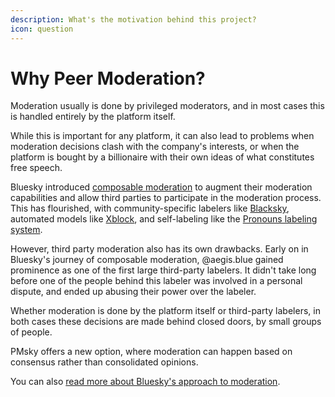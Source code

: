 ```yaml
---
description: What's the motivation behind this project?
icon: question
---
```


# Why Peer Moderation?

Moderation usually is done by privileged moderators, and in most cases this is handled entirely by the platform itself. &#x20;

While this is important for any platform, it can also lead to problems when moderation decisions clash with the company's interests, or when the platform is bought by a billionaire with their own ideas of what constitutes free speech.

Bluesky introduced [composable moderation](https://bsky.social/about/blog/4-13-2023-moderation) to augment their moderation capabilities and allow third parties to participate in the moderation process.  This has flourished, with community-specific labelers like [Blacksky](https://bsky.app/profile/blacksky.app), automated models like [Xblock](https://bsky.app/profile/xblock.aendra.dev), and self-labeling like the [Pronouns labeling system](https://bsky.app/profile/pronouns.adorable.mom).

However, third party moderation also has its own drawbacks.  Early on in Bluesky's journey of composable moderation, @aegis.blue gained prominence as one of the first large third-party labelers.  It didn't take long before one of the people behind this labeler was involved in a personal dispute, and ended up abusing their power over the labeler.&#x20;

Whether moderation is done by the platform itself or third-party labelers, in both cases these decisions are made behind closed doors, by small groups of people. &#x20;

PMsky offers a new option, where moderation can happen based on consensus rather than consolidated opinions.



You can also [read more about Bluesky's approach to moderation](https://docs.bsky.app/blog/blueskys-moderation-architecture).
